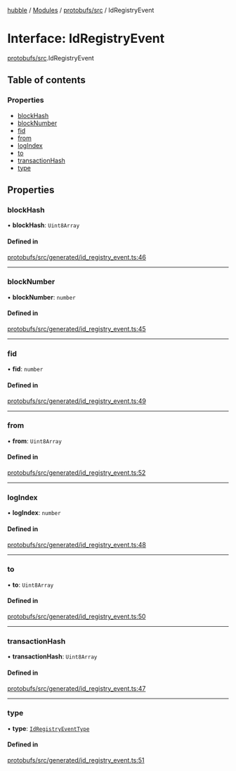 [hubble](../README.md) / [Modules](../modules.md) / [protobufs/src](../modules/protobufs_src.md) / IdRegistryEvent

# Interface: IdRegistryEvent

[protobufs/src](../modules/protobufs_src.md).IdRegistryEvent

## Table of contents

### Properties

- [blockHash](protobufs_src.IdRegistryEvent.md#blockhash)
- [blockNumber](protobufs_src.IdRegistryEvent.md#blocknumber)
- [fid](protobufs_src.IdRegistryEvent.md#fid)
- [from](protobufs_src.IdRegistryEvent.md#from)
- [logIndex](protobufs_src.IdRegistryEvent.md#logindex)
- [to](protobufs_src.IdRegistryEvent.md#to)
- [transactionHash](protobufs_src.IdRegistryEvent.md#transactionhash)
- [type](protobufs_src.IdRegistryEvent.md#type)

## Properties

### blockHash

• **blockHash**: `Uint8Array`

#### Defined in

[protobufs/src/generated/id_registry_event.ts:46](https://github.com/vinliao/hubble/blob/f898740/packages/protobufs/src/generated/id_registry_event.ts#L46)

___

### blockNumber

• **blockNumber**: `number`

#### Defined in

[protobufs/src/generated/id_registry_event.ts:45](https://github.com/vinliao/hubble/blob/f898740/packages/protobufs/src/generated/id_registry_event.ts#L45)

___

### fid

• **fid**: `number`

#### Defined in

[protobufs/src/generated/id_registry_event.ts:49](https://github.com/vinliao/hubble/blob/f898740/packages/protobufs/src/generated/id_registry_event.ts#L49)

___

### from

• **from**: `Uint8Array`

#### Defined in

[protobufs/src/generated/id_registry_event.ts:52](https://github.com/vinliao/hubble/blob/f898740/packages/protobufs/src/generated/id_registry_event.ts#L52)

___

### logIndex

• **logIndex**: `number`

#### Defined in

[protobufs/src/generated/id_registry_event.ts:48](https://github.com/vinliao/hubble/blob/f898740/packages/protobufs/src/generated/id_registry_event.ts#L48)

___

### to

• **to**: `Uint8Array`

#### Defined in

[protobufs/src/generated/id_registry_event.ts:50](https://github.com/vinliao/hubble/blob/f898740/packages/protobufs/src/generated/id_registry_event.ts#L50)

___

### transactionHash

• **transactionHash**: `Uint8Array`

#### Defined in

[protobufs/src/generated/id_registry_event.ts:47](https://github.com/vinliao/hubble/blob/f898740/packages/protobufs/src/generated/id_registry_event.ts#L47)

___

### type

• **type**: [`IdRegistryEventType`](../enums/protobufs_src.IdRegistryEventType.md)

#### Defined in

[protobufs/src/generated/id_registry_event.ts:51](https://github.com/vinliao/hubble/blob/f898740/packages/protobufs/src/generated/id_registry_event.ts#L51)
